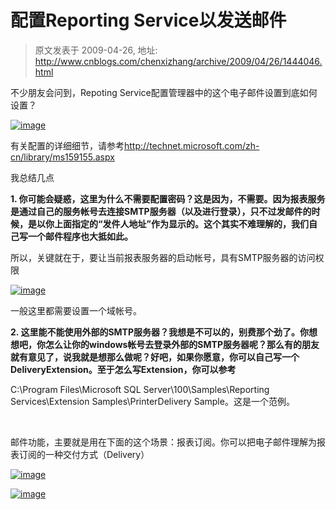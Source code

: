 # 配置Reporting Service以发送邮件 
> 原文发表于 2009-04-26, 地址: http://www.cnblogs.com/chenxizhang/archive/2009/04/26/1444046.html 


不少朋友会问到，Repoting Service配置管理器中的这个电子邮件设置到底如何设置？

 [![image](http://images.cnblogs.com/cnblogs_com/chenxizhang/WindowsLiveWriter/ReportingService_E8C8/image_thumb.png "image")](http://images.cnblogs.com/cnblogs_com/chenxizhang/WindowsLiveWriter/ReportingService_E8C8/image_2.png) 

 有关配置的详细细节，请参考<http://technet.microsoft.com/zh-cn/library/ms159155.aspx>

 我总结几点

 **1. 你可能会疑惑，这里为什么不需要配置密码？这是因为，不需要。因为报表服务是通过自己的服务帐号去连接SMTP服务器（以及进行登录），只不过发邮件的时候，是以你上面指定的“发件人地址”作为显示的。这个其实不难理解的，我们自己写一个邮件程序也大抵如此。**

 所以，关键就在于，要让当前报表服务器的启动帐号，具有SMTP服务器的访问权限

 [![image](http://images.cnblogs.com/cnblogs_com/chenxizhang/WindowsLiveWriter/ReportingService_E8C8/image_thumb_2.png "image")](http://images.cnblogs.com/cnblogs_com/chenxizhang/WindowsLiveWriter/ReportingService_E8C8/image_6.png) 

 一般这里都需要设置一个域帐号。

 **2. 这里能不能使用外部的SMTP服务器？我想是不可以的，别费那个劲了。你想想吧，你怎么让你的windows帐号去登录外部的SMTP服务器呢？那么有的朋友就有意见了，说我就是想那么做呢？好吧，如果你愿意，你可以自己写一个DeliveryExtension。至于怎么写Extension，你可以参考**

 C:\Program Files\Microsoft SQL Server\100\Samples\Reporting Services\Extension Samples\PrinterDelivery Sample。这是一个范例。

  

 邮件功能，主要就是用在下面的这个场景：报表订阅。你可以把电子邮件理解为报表订阅的一种交付方式（Delivery）

 [![image](http://images.cnblogs.com/cnblogs_com/chenxizhang/WindowsLiveWriter/ReportingService_E8C8/image_thumb_3.png "image")](http://images.cnblogs.com/cnblogs_com/chenxizhang/WindowsLiveWriter/ReportingService_E8C8/image_8.png) 

 [![image](http://images.cnblogs.com/cnblogs_com/chenxizhang/WindowsLiveWriter/ReportingService_E8C8/image_thumb_1.png "image")](http://images.cnblogs.com/cnblogs_com/chenxizhang/WindowsLiveWriter/ReportingService_E8C8/image_4.png)

